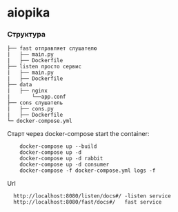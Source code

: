 # aiopika

### Структура 
    ├── fast отправляет слушателю
    |   ├── main.py
    |   ├── Dockerfile
    ├── listen просто сервис
    |   ├── main.py
    |   ├── Dockerfile
    ├── data
    |   ├── nginx
    |       └──app.conf
    ├── cons слушатель
    |   ├── cons.py
    |   ├── Dockerfile
    └─ docker-compose.yml
    
    
    
Старт через docker-compose
   start the container:
   
        docker-compose up --build
        docker-compose up -d
        docker-compose up -d rabbit
        docker-compose up -d consumer
        docker-compose -f docker-compose.yml logs -f
        
        
  Url
  
      http://localhost:8080/listen/docs#/ -listen service
      http://localhost:8080/fast/docs#/   fast service
